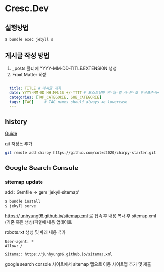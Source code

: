 # Cresc.Dev

## 실행방법
```bash
$ bundle exec jekyll s
```

## 게시글 작성 방법
1. _posts 폴더에 YYYY-MM-DD-TITLE.EXTENSION 생성
2. Front Matter 작성
  ```yaml
    ---
    title: TITLE # 게시글 제목
    date: YYYY-MM-DD HH:MM:SS +/-TTTT # 포스트날짜 연-월-일 시-분-초 한국표준시+0900
    categories: [TOP_CATEGORIE, SUB_CATEGORIE]
    tags: [TAG]     # TAG names should always be lowercase
    ---
  ```

## history

[Guide](https://github.com/cotes2020/jekyll-theme-chirpy/wiki/Upgrade-Guide)

git 저장소 추가
```bash
git remote add chirpy https://github.com/cotes2020/chirpy-starter.git
```

## Google Search Console

### sitemap update
add : Gemfile => gem 'jekyll-sitemap'
```bash
$ bundle install
$ jekyll serve
```
https://junhyung96.github.io/sitemap.xml 로 접속 후
내용 복사 후 sitemap.xml (기존 혹은 생성)파일에 내용 업데이트

robots.txt 생성 및 아래 내용 추가
```
User-agent: *
Allow: /

Sitemap: https://junhyung96.github.io/sitemap.xml
```
google search console 사이트에서 sitemap 탭으로 이동
사이트맵 추가 및 제출
